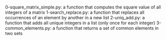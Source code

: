 0-square_matrix_simple.py: a function that computes the square value of all integers of a matrix
1-search_replace.py: a function that replaces all occurrences of an element by another in a new list
2-uniq_add.py: a function that adds all unique integers in a list (only once for each integer)
3-common_elements.py: a function that returns a set of common elements in two sets
